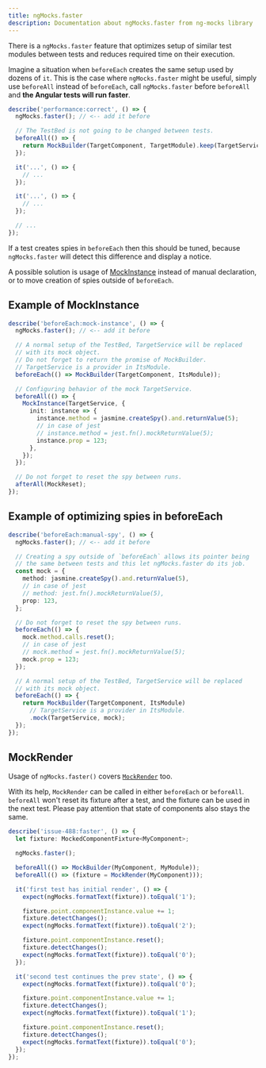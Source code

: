 ```yaml
---
title: ngMocks.faster
description: Documentation about ngMocks.faster from ng-mocks library
---
```


There is a `ngMocks.faster` feature that optimizes setup of similar test modules between tests
and reduces required time on their execution.

Imagine a situation when `beforeEach` creates the same setup used by dozens of `it`.
This is the case where `ngMocks.faster` might be useful, simply use `beforeAll` instead of `beforeEach`,
call `ngMocks.faster` before `beforeAll` and
**the Angular tests will run faster**.

```ts
describe('performance:correct', () => {
  ngMocks.faster(); // <-- add it before

  // The TestBed is not going to be changed between tests.
  beforeAll(() => {
    return MockBuilder(TargetComponent, TargetModule).keep(TargetService);
  });

  it('...', () => {
    // ...
  });

  it('...', () => {
    // ...
  });

  // ...
});
```

If a test creates spies in `beforeEach` then this should be tuned,
because `ngMocks.faster` will detect this difference and display a notice.

A possible solution is usage of [MockInstance](../MockInstance.md) instead of manual declaration,
or to move creation of spies outside of `beforeEach`.

## Example of MockInstance

```ts
describe('beforeEach:mock-instance', () => {
  ngMocks.faster(); // <-- add it before

  // A normal setup of the TestBed, TargetService will be replaced
  // with its mock object.
  // Do not forget to return the promise of MockBuilder.
  // TargetService is a provider in ItsModule.
  beforeEach(() => MockBuilder(TargetComponent, ItsModule));

  // Configuring behavior of the mock TargetService.
  beforeAll(() => {
    MockInstance(TargetService, {
      init: instance => {
        instance.method = jasmine.createSpy().and.returnValue(5);
        // in case of jest
        // instance.method = jest.fn().mockReturnValue(5);
        instance.prop = 123;
      },
    });
  });

  // Do not forget to reset the spy between runs.
  afterAll(MockReset);
});
```

## Example of optimizing spies in beforeEach

```ts
describe('beforeEach:manual-spy', () => {
  ngMocks.faster(); // <-- add it before

  // Creating a spy outside of `beforeEach` allows its pointer being
  // the same between tests and this let ngMocks.faster do its job.
  const mock = {
    method: jasmine.createSpy().and.returnValue(5),
    // in case of jest
    // method: jest.fn().mockReturnValue(5),
    prop: 123,
  };

  // Do not forget to reset the spy between runs.
  beforeEach(() => {
    mock.method.calls.reset();
    // in case of jest
    // mock.method = jest.fn().mockReturnValue(5);
    mock.prop = 123;
  });

  // A normal setup of the TestBed, TargetService will be replaced
  // with its mock object.
  beforeEach(() => {
    return MockBuilder(TargetComponent, ItsModule)
      // TargetService is a provider in ItsModule.
      .mock(TargetService, mock);
  });
});
```

## MockRender

Usage of `ngMocks.faster()` covers [`MockRender`](../MockRender.md) too.

With its help, `MockRender` can be called in either `beforeEach` or `beforeAll`.
`beforeAll` won't reset its fixture after a test, and the fixture can be used in the next test.
Please pay attention that state of components also stays the same.

```ts title="https://github.com/ike18t/ng-mocks/blob/master/tests/issue-488/faster.spec.ts"
describe('issue-488:faster', () => {
  let fixture: MockedComponentFixture<MyComponent>;

  ngMocks.faster();

  beforeAll(() => MockBuilder(MyComponent, MyModule));
  beforeAll(() => (fixture = MockRender(MyComponent)));

  it('first test has initial render', () => {
    expect(ngMocks.formatText(fixture)).toEqual('1');

    fixture.point.componentInstance.value += 1;
    fixture.detectChanges();
    expect(ngMocks.formatText(fixture)).toEqual('2');

    fixture.point.componentInstance.reset();
    fixture.detectChanges();
    expect(ngMocks.formatText(fixture)).toEqual('0');
  });

  it('second test continues the prev state', () => {
    expect(ngMocks.formatText(fixture)).toEqual('0');

    fixture.point.componentInstance.value += 1;
    fixture.detectChanges();
    expect(ngMocks.formatText(fixture)).toEqual('1');

    fixture.point.componentInstance.reset();
    fixture.detectChanges();
    expect(ngMocks.formatText(fixture)).toEqual('0');
  });
});
```
